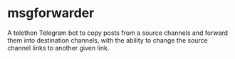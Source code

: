# msgforwarder
A telethon Telegram bot to copy posts from a source channels and forward them into destination channels, with the ability to change the source channel links to another given link.
